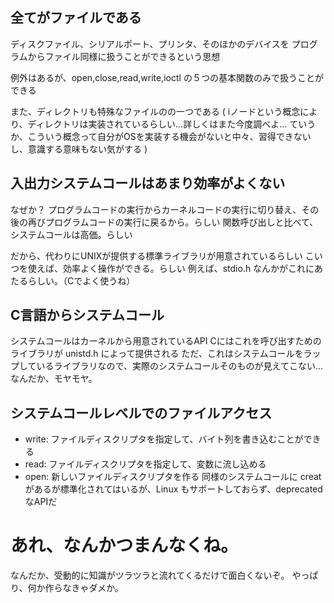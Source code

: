 ## 全てがファイルである

ディスクファイル、シリアルポート、プリンタ、そのほかのデバイスを
プログラムからファイル同様に扱うことができるという思想

例外はあるが、open,close,read,write,ioctl の５つの基本関数のみで扱うことができる

また、ディレクトリも特殊なファイルのの一つである
(
  iノードという概念により、ディレクトリは実装されているらしい...詳しくはまた今度調べよ...
  ていうか、こういう概念って自分がOSを実装する機会がないと中々、習得できないし、意識する意味もない気がする
)


## 入出力システムコールはあまり効率がよくない

なぜか？
プログラムコードの実行からカーネルコードの実行に切り替え、その後の再びプログラムコードの実行に戻るから。らしい
関数呼び出しと比べて、システムコールは高価。らしい

だから、代わりにUNIXが提供する標準ライブラリが用意されているらしい
こいつを使えば、効率よく操作ができる。らしい
例えば、stdio.h なんかがこれにあたるらしい。（Cでよく使うね）


## C言語からシステムコール
システムコールはカーネルから用意されているAPI
Cにはこれを呼び出すためのライブラリが unistd.h によって提供される
ただ、これはシステムコールをラップしているライブラリなので、実際のシステムコールそのものが見えてこない...
なんだか、モヤモヤ。

## システムコールレベルでのファイルアクセス
- write: ファイルディスクリプタを指定して、バイト列を書き込むことができる　
- read: ファイルディスクリプタを指定して、変数に流し込める
- open: 新しいファイルディスクリプタを作る 同様のシステムコールに creat があるが標準化されてはいるが、Linux もサポートしておらず、deprecated なAPIだ


# あれ、なんかつまんなくね。
なんだか、受動的に知識がツラツラと流れてくるだけで面白くないぞ。
やっぱり、何か作らなきゃダメか。
